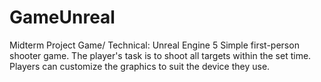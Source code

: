 # GameUnreal
Midterm Project Game/
Technical: Unreal Engine 5
Simple first-person shooter game. The player's task is to shoot all targets within the set time. Players can customize the graphics to suit the device they use.

